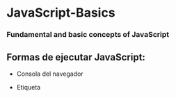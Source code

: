 # JavaScript-Basics

### Fundamental and basic concepts of JavaScript

## Formas de ejecutar JavaScript:

- Consola del navegador

- Etiqueta <script> de HTML

```html
<script>
    console.log('Hello World');
</script>
```
- Archivos JS externos

```html
<script src="hello-world.js"></script>
```

- Node.js

```
node hello-world.js
```

## Anatomía de una variable

variables (imaginar como cajas) almacenan datos (información), en JS las variables se definen con ***let*** y se le pone un nombre descriptivo (evitar ambigüedades)

```javaScript
//La primera variable tiene un nombre descriptivo, la segunda variable no y es ambiguo. 
let nombreDelUsuario = 'Lionel Messi';
let ndu = 'Lionel Messi';
```

nombreDelUsuario es la ***declaración*** (creación de la variable o caja) y después del = la ***asignación*** (lo que se está almacenando en la variable), lo ideal es que las variables siempre vayan al inicio del código, en orden una debajo de la otra.

***let*** para variables y ***const*** para constantes.

### Tipos de datos: Mutabilidad e inmutabilidad

- Primitivos: Inmutables (Se pasan por valor)
- Complejos: Mutables (Se pasan por referencia)